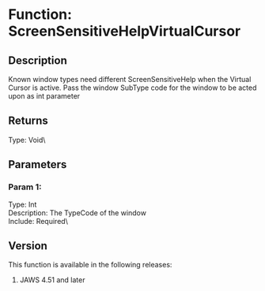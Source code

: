 # Function: ScreenSensitiveHelpVirtualCursor

## Description

Known window types need different ScreenSensitiveHelp when the Virtual
Cursor is active. Pass the window SubType code for the window to be
acted upon as int parameter

## Returns

Type: Void\

## Parameters

### Param 1:

Type: Int\
Description: The TypeCode of the window\
Include: Required\

## Version

This function is available in the following releases:

1.  JAWS 4.51 and later
